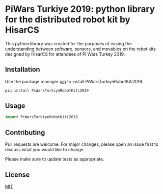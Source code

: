 # PiWars Turkiye 2019: python library for the distributed robot kit by HisarCS

This python library was created for the purposes of easing the understanding between software, sensors, and movables on the robot kits designed by HisarCS for attendees of Pi Wars Turkey 2019.


## Installation

Use the package manager [pip](https://pip.pypa.io/en/stable/) to install PiWarsTurkiyeRobotKiti2019.

```bash
pip install PiWarsTurkiyeRobotKiti2019
```

## Usage

```python
import PiWarsTurkiyeRobotKiti2019


```

## Contributing
Pull requests are welcome. For major changes, please open an issue first to discuss what you would like to change.

Please make sure to update tests as appropriate.

## License
[MIT](https://choosealicense.com/licenses/mit/)
